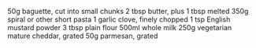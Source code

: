 50g baguette, cut into small chunks
2 tbsp butter, plus 1 tbsp melted
350g spiral or other short pasta
1 garlic clove, finely chopped
1 tsp English mustard powder
3 tbsp plain flour
500ml whole milk
250g vegetarian mature cheddar, grated
50g parmesan, grated